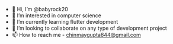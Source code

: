 - 👋 Hi, I’m @babyrock20
- 👀 I’m interested in computer science
- 🌱 I’m currently learning flutter development
- 💞️ I’m looking to collaborate on any type of development project 
- 📫 How to reach me - chinmaygupta844@gmail.com

<!---
babyrock20/babyrock20 is a ✨ special ✨ repository because its `README.md` (this file) appears on your GitHub profile.
You can click the Preview link to take a look at your changes.
--->
